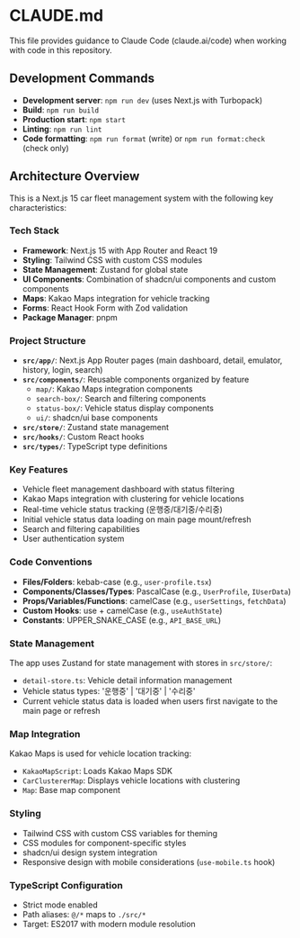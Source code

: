 # CLAUDE.md

This file provides guidance to Claude Code (claude.ai/code) when working with code in this repository.

## Development Commands

- **Development server**: `npm run dev` (uses Next.js with Turbopack)
- **Build**: `npm run build`
- **Production start**: `npm start`
- **Linting**: `npm run lint`
- **Code formatting**: `npm run format` (write) or `npm run format:check` (check only)

## Architecture Overview

This is a Next.js 15 car fleet management system with the following key characteristics:

### Tech Stack

- **Framework**: Next.js 15 with App Router and React 19
- **Styling**: Tailwind CSS with custom CSS modules
- **State Management**: Zustand for global state
- **UI Components**: Combination of shadcn/ui components and custom components
- **Maps**: Kakao Maps integration for vehicle tracking
- **Forms**: React Hook Form with Zod validation
- **Package Manager**: pnpm

### Project Structure

- **`src/app/`**: Next.js App Router pages (main dashboard, detail, emulator, history, login, search)
- **`src/components/`**: Reusable components organized by feature
  - `map/`: Kakao Maps integration components
  - `search-box/`: Search and filtering components
  - `status-box/`: Vehicle status display components
  - `ui/`: shadcn/ui base components
- **`src/store/`**: Zustand state management
- **`src/hooks/`**: Custom React hooks
- **`src/types/`**: TypeScript type definitions

### Key Features

- Vehicle fleet management dashboard with status filtering
- Kakao Maps integration with clustering for vehicle locations
- Real-time vehicle status tracking (운행중/대기중/수리중)
- Initial vehicle status data loading on main page mount/refresh
- Search and filtering capabilities
- User authentication system

### Code Conventions

- **Files/Folders**: kebab-case (e.g., `user-profile.tsx`)
- **Components/Classes/Types**: PascalCase (e.g., `UserProfile`, `IUserData`)
- **Props/Variables/Functions**: camelCase (e.g., `userSettings`, `fetchData`)
- **Custom Hooks**: use + camelCase (e.g., `useAuthState`)
- **Constants**: UPPER_SNAKE_CASE (e.g., `API_BASE_URL`)

### State Management

The app uses Zustand for state management with stores in `src/store/`:

- `detail-store.ts`: Vehicle detail information management
- Vehicle status types: '운행중' | '대기중' | '수리중'
- Current vehicle status data is loaded when users first navigate to the main page or refresh

### Map Integration

Kakao Maps is used for vehicle location tracking:

- `KakaoMapScript`: Loads Kakao Maps SDK
- `CarClustererMap`: Displays vehicle locations with clustering
- `Map`: Base map component

### Styling

- Tailwind CSS with custom CSS variables for theming
- CSS modules for component-specific styles
- shadcn/ui design system integration
- Responsive design with mobile considerations (`use-mobile.ts` hook)

### TypeScript Configuration

- Strict mode enabled
- Path aliases: `@/*` maps to `./src/*`
- Target: ES2017 with modern module resolution
